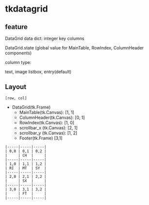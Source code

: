 # tkdatagrid


## feature
DataGrid
  data dict: integer key
  columns


DataGrid.state (global value for MainTable, RowIndex, ColumnHeader components)

column type:

text, image listbox, entry(default)



## Layout

```
[row, col]
```

- DataGrid(tk.Frame)
  - MainTable(tk.Canvas): [1, 1]
  - ColumnHeader(tk.Canvas): [0, 1]
  - RowIndex(tk.Canvas): [1, 0]
  - scrollbar_x (tk.Canvas): [2, 1]
  - scrollbar_y (tk.Canvas): [1, 2]
  - Footer(tk.Frame) [3,1]

```
|-----|-----|-----|
| 0,0 | 0,1 | 0,2 |
|     | CH  |     |
|-----|-----|-----|
| 1,0 | 1,1 | 1,2 |
| RI  | MT  | SY  |
|-----|-----|-----|
| 2,0 | 2,1 | 2,2 |
|     | SX  |     |
|-----|-----|-----|
| 3,0 | 3,1 | 3,2 |
|     | FT  |     |
|-----|-----|-----|
```

